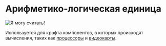 # Арифметико-логическая единица

![Я могу считать!](oredict:oc:materialALU)

Используется для крафта компонентов, в которых происходят вычисления, таких как [процессоры](cpu1.md) и [видеокарты](graphicsCard1.md).
